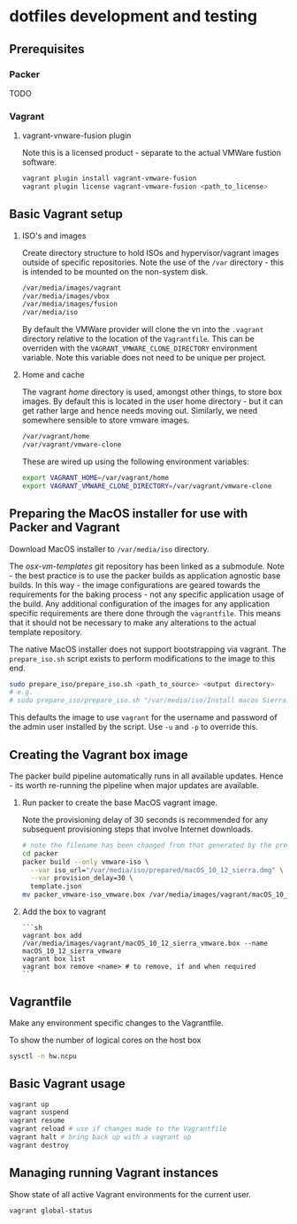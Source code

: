 # dotfiles development and testing

## Prerequisites

### Packer

TODO

### Vagrant

1.  vagrant-vnware-fusion plugin

    Note this is a licensed product - separate to the actual VMWare fustion software.

    ```sh
    vagrant plugin install vagrant-vmware-fusion
    vagrant plugin license vagrant-vmware-fusion <path_to_license>
    ```

## Basic Vagrant setup

1.  ISO's and images

    Create directory structure to hold ISOs and hypervisor/vagrant images outside of specific repositories. Note the use of the `/var` directory - this is intended to be mounted on the non-system disk.

    ```sh
    /var/media/images/vagrant
    /var/media/images/vbox
    /var/media/images/fusion
    /var/media/iso
    ```

    By default the VMWare provider will clone the vn into the `.vagrant` directory relative to the location of the `Vagrantfile`.
    This can be overriden with the `VAGRANT_VMWARE_CLONE_DIRECTORY` environment variable. Note this variable does not need to be unique per project.

2.  Home and cache

    The vagrant _home_ directory is used, amongst other things, to store box images. By default this is located in the user home directory - but it can get rather large and hence needs moving out. Similarly, we need somewhere sensible to store vmware images.

    ```sh
    /var/vagrant/home
    /var/vagrant/vmware-clone
    ```

    These are wired up using the following environment variables:

    ```sh
    export VAGRANT_HOME=/var/vagrant/home
    export VAGRANT_VMWARE_CLONE_DIRECTORY=/var/vagrant/vmware-clone
    ```

## Preparing the MacOS installer for use with Packer and Vagrant

Download MacOS installer to `/var/media/iso` directory.

The _osx-vm-templates_ git repository has been linked as a submodule. Note - the best practice is to use the packer builds as application agnostic base builds. In this way - the image configurations are geared towards the requirements for the baking process - not any specific application usage of the build. Any additional configuration of the images for any application specific requirements are there done through the `vagrantfile`. This means that it should not be necessary to make any alterations to the actual template repository. 

The native MacOS installer does not support bootstrapping via vagrant. The `prepare_iso.sh` script exists to perform modifications to the image to this end.

```sh
sudo prepare_iso/prepare_iso.sh <path_to_source> <output directory>
# e.g. 
# sudo prepare_iso/prepare_iso.sh "/var/media/iso/Install macos Sierra.xpp/" /var/media/iso/prepared"
```

This defaults the image to use `vagrant` for the username and password of the admin user installed by the script. Use `-u` and `-p` to override this.

## Creating the Vagrant box image

The packer build pipeline automatically runs in all available updates. Hence - its worth re-running the pipeline when major updates are available.

1.  Run packer to create the base MacOS vagrant image. 

    Note the provisioning delay of 30 seconds is recommended for any subsequent provisioning steps that involve Internet downloads.

    ```sh
    # note the filename has been changed from that generated by the prepare script
    cd packer
    packer build --only vmware-iso \
      --var iso_url="/var/media/iso/prepared/macOS_10_12_sierra.dmg" \
      --var provision_delay=30 \
      template.json
    mv packer_vmware-iso_vmware.box /var/media/images/vagrant/macOS_10_12_sierra_vmware.box
    ```

2.  Add the box to vagrant

        ```sh
        vagrant box add /var/media/images/vagrant/macOS_10_12_sierra_vmware.box --name macOS_10_12_sierra_vmware
        vagrant box list
        vagrant box remove <name> # to remove, if and when required
        ```

## Vagrantfile

Make any environment specific changes to the Vagrantfile.

To show the number of logical cores on the host box

```sh
sysctl -n hw.ncpu
```

## Basic Vagrant usage

```sh
vagrant up
vagrant suspend
vagrant resume
vagrant reload # use if changes made to the Vagrantfile
vagrant halt # bring back up with a vagrant up
vagrant destroy
```

## Managing running Vagrant instances

Show state of all active Vagrant environments for the current user.

```sh
vagrant global-status
```
